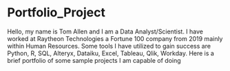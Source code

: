 # Portfolio_Project
Hello, my name is Tom Allen and I am a Data Analyst/Scientist. I have worked at Raytheon Technologies a Fortune 100 company from 2019 mainly within Human Resources.
Some tools I have utilized to gain success are Python, R, SQL, Alteryx, Dataiku, Excel, Tableau, Qlik, Workday.
Here is a brief portfolio of some sample projects I am capable of doing
